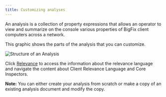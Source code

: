 ```yaml
---
title: Customizing analyses 
---
```


An analysis is a collection of property expressions that allows an operator to
view and summarize on the console various properties of BigFix client computers
across a network.

This graphic shows the parts of the analysis that you can customize.

![Structure of an Analysis](/static/img/analysis-structure.png)

Click [Relevance](/relevance/) to access the information about the relevance 
language and navigate the content about Client Relevance Language and Core 
Inspectors.

**Note:** You can either create your analysis from scratch or make a copy of 
an existing analysis document and modify the copy.

